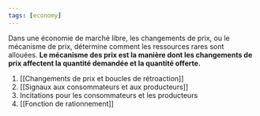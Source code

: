 ```yaml
---
tags: [economy] 
---
```


Dans une économie de marché libre, les changements de prix, ou le mécanisme de prix, détermine comment les ressources rares sont allouées. **Le mécanisme des prix est la manière dont les changements de prix affectent la quantité demandée et la quantité offerte.**


1. [[Changements de prix et boucles de rétroaction]]
2. [[Signaux aux consommateurs et aux producteurs]]
3. Incitations pour les consommateurs et les producteurs
4. [[Fonction de rationnement]]